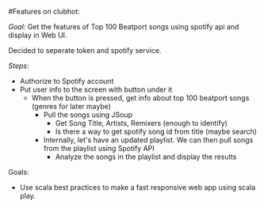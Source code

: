 #Features on clubhot:

*Goal*: Get the features of Top 100 Beatport songs using spotify api and display in Web UI.

Decided to seperate token and spotify service.

*Steps*:
- Authorize to Spotify account
- Put user info to the screen with button under it
  - When the button is pressed, get info about top 100 beatport songs (genres for later maybe)
    - Pull the songs using JSoup
      - Get Song Title, Artists, Remixers (enough to identify)
      - Is there a way to get spotify song id from title (maybe search)
    - Internally, let's have an updated playlist. We can then pull songs from the playlist using Spotify API
      - Analyze the songs in the playlist and display the results

Goals:
- Use scala best practices to make a fast responsive web app using scala play. 
    